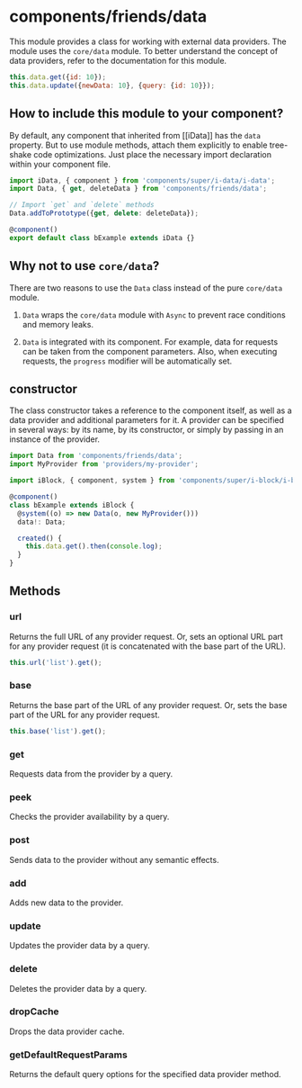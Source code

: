 # components/friends/data

This module provides a class for working with external data providers.
The module uses the `core/data` module. To better understand the concept of data providers, refer to the documentation for this module.

```js
this.data.get({id: 10});
this.data.update({newData: 10}, {query: {id: 10}});
```

## How to include this module to your component?

By default, any component that inherited from [[iData]] has the `data` property.
But to use module methods, attach them explicitly to enable tree-shake code optimizations.
Just place the necessary import declaration within your component file.

```typescript
import iData, { component } from 'components/super/i-data/i-data';
import Data, { get, deleteData } from 'components/friends/data';

// Import `get` and `delete` methods
Data.addToPrototype({get, delete: deleteData});

@component()
export default class bExample extends iData {}
```

## Why not to use `core/data`?

There are two reasons to use the `Data` class instead of the pure `core/data` module.

1. `Data` wraps the `core/data` module with `Async` to prevent race conditions and memory leaks.

2. `Data` is integrated with its component. For example, data for requests can be taken from the component parameters.
   Also, when executing requests, the `progress` modifier will be automatically set.

## constructor

The class constructor takes a reference to the component itself, as well as a data provider and additional parameters for it.
A provider can be specified in several ways: by its name, by its constructor, or simply by passing in an instance of the provider.

```typescript
import Data from 'components/friends/data';
import MyProvider from 'providers/my-provider';

import iBlock, { component, system } from 'components/super/i-block/i-block';

@component()
class bExample extends iBlock {
  @system((o) => new Data(o, new MyProvider()))
  data!: Data;

  created() {
    this.data.get().then(console.log);
  }
}
```

## Methods

### url

Returns the full URL of any provider request. Or, sets an optional URL part for any provider request (it is concatenated with the base part of the URL).

```js
this.url('list').get();
```

### base

Returns the base part of the URL of any provider request. Or, sets the base part of the URL for any provider request.

```js
this.base('list').get();
```

### get

Requests data from the provider by a query.

### peek

Checks the provider availability by a query.

### post

Sends data to the provider without any semantic effects.

### add

Adds new data to the provider.

### update

Updates the provider data by a query.

### delete

Deletes the provider data by a query.

### dropCache

Drops the data provider cache.

### getDefaultRequestParams

Returns the default query options for the specified data provider method.
